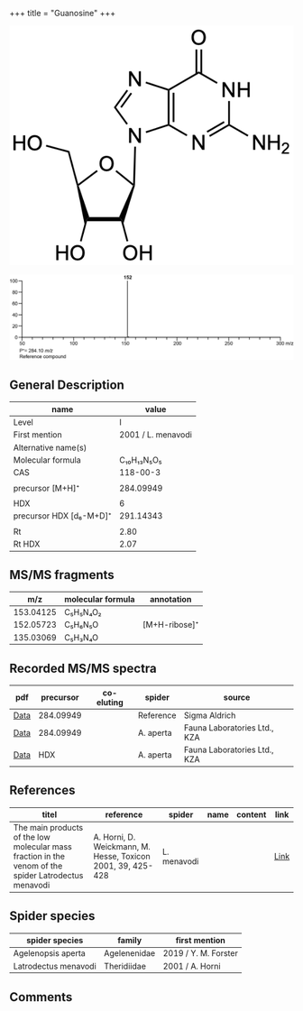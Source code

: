 +++
title = "Guanosine"
+++

![](/img/Guanosine.png)

![](/img_MSMS/284_Guanosine.png)

## General Description

| name                    | value              |
|-------------------------|--------------------|
| Level                   | I                  |
| First mention           | 2001 / L. menavodi |
| Alternative name(s)     |                    |
| Molecular formula       | C₁₀H₁₃N₅O₅         |
| CAS                     | 118-00-3           |
|                         |                    |
| precursor  [M+H]⁺       | 284.09949          |
|                         |                    |
| HDX                     | 6                  |
| precursor HDX [d₆-M+D]⁺ | 291.14343          |
|                         |                    |
| Rt                      | 2.80               |
| Rt HDX                  | 2.07               |

## MS/MS fragments

| m/z       | molecular formula | annotation    |
|-----------|-------------------|---------------|
| 153.04125 | C₅H₅N₄O₂          |               |
| 152.05723 | C₅H₆N₅O           | [M+H-ribose]⁺ |
| 135.03069 | C₅H₃N₄O           |               |

## Recorded MS/MS spectra

| pdf                                            | precursor | co-eluting | spider    | source                       |
|------------------------------------------------|-----------|------------|-----------|------------------------------|
| [Data](/pdf/284_Guanosine_2-77.pdf)            | 284.09949 |            | Reference | Sigma Aldrich                |
| [Data](/pdf/A-aperta/284_Guanosine_Aa.pdf)     | 284.09949 |            | A. aperta | Fauna Laboratories Ltd., KZA |
| [Data](/pdf/A-aperta/284_Guanosine_Aa_HDX.pdf) | HDX       |            | A. aperta | Fauna Laboratories Ltd., KZA |

## References

| titel                                                                                                | reference                                                   | spider      | name | content | link                                                                |
|------------------------------------------------------------------------------------------------------|-------------------------------------------------------------|-------------|------|---------|---------------------------------------------------------------------|
| The main products of the low molecular mass fraction in the venom of the spider Latrodectus menavodi | A. Horni, D. Weickmann, M. Hesse, Toxicon 2001, 39, 425-428 | L. menavodi |      |         | [Link](https://www.sciencedirect.com/science/article/pii/S0041010100001471) |

## Spider species
| spider species       | family        | first mention        |
|----------------------|---------------|----------------------|
| Agelenopsis aperta   | Agelenenidae  | 2019 / Y. M. Forster |
| Latrodectus menavodi | Theridiidae   | 2001 / A. Horni      |

## Comments